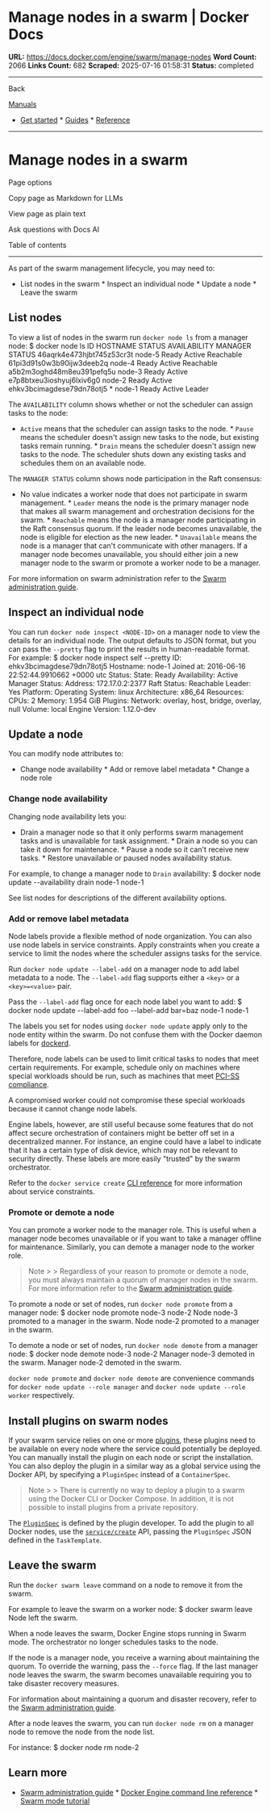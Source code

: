 # Manage nodes in a swarm | Docker Docs

**URL:** https://docs.docker.com/engine/swarm/manage-nodes
**Word Count:** 2066
**Links Count:** 682
**Scraped:** 2025-07-16 01:58:31
**Status:** completed

---

Back

[Manuals](https://docs.docker.com/manuals/)

  * [Get started](https://docs.docker.com/get-started/)   * [Guides](https://docs.docker.com/guides/)   * [Reference](https://docs.docker.com/reference/)

* * *

# Manage nodes in a swarm

Page options

Copy page as Markdown for LLMs

View page as plain text

Ask questions with Docs AI

Table of contents

* * *

As part of the swarm management lifecycle, you may need to:

  * List nodes in the swarm   * Inspect an individual node   * Update a node   * Leave the swarm

## List nodes

To view a list of nodes in the swarm run `docker node ls` from a manager node:               $ docker node ls          ID                           HOSTNAME  STATUS  AVAILABILITY  MANAGER STATUS     46aqrk4e473hjbt745z53cr3t    node-5    Ready   Active        Reachable     61pi3d91s0w3b90ijw3deeb2q    node-4    Ready   Active        Reachable     a5b2m3oghd48m8eu391pefq5u    node-3    Ready   Active     e7p8btxeu3ioshyuj6lxiv6g0    node-2    Ready   Active     ehkv3bcimagdese79dn78otj5 *  node-1    Ready   Active        Leader     

The `AVAILABILITY` column shows whether or not the scheduler can assign tasks to the node:

  * `Active` means that the scheduler can assign tasks to the node.   * `Pause` means the scheduler doesn't assign new tasks to the node, but existing tasks remain running.   * `Drain` means the scheduler doesn't assign new tasks to the node. The scheduler shuts down any existing tasks and schedules them on an available node.

The `MANAGER STATUS` column shows node participation in the Raft consensus:

  * No value indicates a worker node that does not participate in swarm management.   * `Leader` means the node is the primary manager node that makes all swarm management and orchestration decisions for the swarm.   * `Reachable` means the node is a manager node participating in the Raft consensus quorum. If the leader node becomes unavailable, the node is eligible for election as the new leader.   * `Unavailable` means the node is a manager that can't communicate with other managers. If a manager node becomes unavailable, you should either join a new manager node to the swarm or promote a worker node to be a manager.

For more information on swarm administration refer to the [Swarm administration guide](https://docs.docker.com/engine/swarm/admin_guide/).

## Inspect an individual node

You can run `docker node inspect <NODE-ID>` on a manager node to view the details for an individual node. The output defaults to JSON format, but you can pass the `--pretty` flag to print the results in human-readable format. For example:               $ docker node inspect self --pretty          ID:                     ehkv3bcimagdese79dn78otj5     Hostname:               node-1     Joined at:              2016-06-16 22:52:44.9910662 +0000 utc     Status:      State:                 Ready      Availability:          Active     Manager Status:      Address:               172.17.0.2:2377      Raft Status:           Reachable      Leader:                Yes     Platform:      Operating System:      linux      Architecture:          x86_64     Resources:      CPUs:                  2      Memory:                1.954 GiB     Plugins:       Network:              overlay, host, bridge, overlay, null       Volume:               local     Engine Version:         1.12.0-dev     

## Update a node

You can modify node attributes to:

  * Change node availability   * Add or remove label metadata   * Change a node role

### Change node availability

Changing node availability lets you:

  * Drain a manager node so that it only performs swarm management tasks and is unavailable for task assignment.   * Drain a node so you can take it down for maintenance.   * Pause a node so it can't receive new tasks.   * Restore unavailable or paused nodes availability status.

For example, to change a manager node to `Drain` availability:               $ docker node update --availability drain node-1          node-1     

See list nodes for descriptions of the different availability options.

### Add or remove label metadata

Node labels provide a flexible method of node organization. You can also use node labels in service constraints. Apply constraints when you create a service to limit the nodes where the scheduler assigns tasks for the service.

Run `docker node update --label-add` on a manager node to add label metadata to a node. The `--label-add` flag supports either a `<key>` or a `<key>=<value>` pair.

Pass the `--label-add` flag once for each node label you want to add:               $ docker node update --label-add foo --label-add bar=baz node-1          node-1     

The labels you set for nodes using `docker node update` apply only to the node entity within the swarm. Do not confuse them with the Docker daemon labels for [dockerd](https://docs.docker.com/engine/manage-resources/labels/).

Therefore, node labels can be used to limit critical tasks to nodes that meet certain requirements. For example, schedule only on machines where special workloads should be run, such as machines that meet [PCI-SS compliance](https://www.pcisecuritystandards.org/).

A compromised worker could not compromise these special workloads because it cannot change node labels.

Engine labels, however, are still useful because some features that do not affect secure orchestration of containers might be better off set in a decentralized manner. For instance, an engine could have a label to indicate that it has a certain type of disk device, which may not be relevant to security directly. These labels are more easily "trusted" by the swarm orchestrator.

Refer to the `docker service create` [CLI reference](https://docs.docker.com/reference/cli/docker/service/create/) for more information about service constraints.

### Promote or demote a node

You can promote a worker node to the manager role. This is useful when a manager node becomes unavailable or if you want to take a manager offline for maintenance. Similarly, you can demote a manager node to the worker role.

> Note >  > Regardless of your reason to promote or demote a node, you must always maintain a quorum of manager nodes in the swarm. For more information refer to the [Swarm administration guide](https://docs.docker.com/engine/swarm/admin_guide/).

To promote a node or set of nodes, run `docker node promote` from a manager node:               $ docker node promote node-3 node-2          Node node-3 promoted to a manager in the swarm.     Node node-2 promoted to a manager in the swarm.     

To demote a node or set of nodes, run `docker node demote` from a manager node:               $ docker node demote node-3 node-2          Manager node-3 demoted in the swarm.     Manager node-2 demoted in the swarm.     

`docker node promote` and `docker node demote` are convenience commands for `docker node update --role manager` and `docker node update --role worker` respectively.

## Install plugins on swarm nodes

If your swarm service relies on one or more [plugins](https://docs.docker.com/engine/extend/plugin_api/), these plugins need to be available on every node where the service could potentially be deployed. You can manually install the plugin on each node or script the installation. You can also deploy the plugin in a similar way as a global service using the Docker API, by specifying a `PluginSpec` instead of a `ContainerSpec`.

> Note >  > There is currently no way to deploy a plugin to a swarm using the Docker CLI or Docker Compose. In addition, it is not possible to install plugins from a private repository.

The [`PluginSpec`](https://docs.docker.com/engine/extend/plugin_api/#json-specification) is defined by the plugin developer. To add the plugin to all Docker nodes, use the [`service/create`](https://docs.docker.com/reference/api/engine/v1.31/#operation/ServiceCreate) API, passing the `PluginSpec` JSON defined in the `TaskTemplate`.

## Leave the swarm

Run the `docker swarm leave` command on a node to remove it from the swarm.

For example to leave the swarm on a worker node:               $ docker swarm leave          Node left the swarm.     

When a node leaves the swarm, Docker Engine stops running in Swarm mode. The orchestrator no longer schedules tasks to the node.

If the node is a manager node, you receive a warning about maintaining the quorum. To override the warning, pass the `--force` flag. If the last manager node leaves the swarm, the swarm becomes unavailable requiring you to take disaster recovery measures.

For information about maintaining a quorum and disaster recovery, refer to the [Swarm administration guide](https://docs.docker.com/engine/swarm/admin_guide/).

After a node leaves the swarm, you can run `docker node rm` on a manager node to remove the node from the node list.

For instance:               $ docker node rm node-2     

## Learn more

  * [Swarm administration guide](https://docs.docker.com/engine/swarm/admin_guide/)   * [Docker Engine command line reference](https://docs.docker.com/reference/cli/docker/)   * [Swarm mode tutorial](https://docs.docker.com/engine/swarm/swarm-tutorial/)